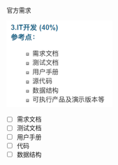 官方需求

<img src="pic\文档工作汇总\image-20210125165512940.png" alt="image-20210125165512940" style="zoom: 80%;" />

- [ ] 需求文档
- [ ] 测试文档
- [ ] 用户手册
- [ ] 代码
- [ ] 数据结构